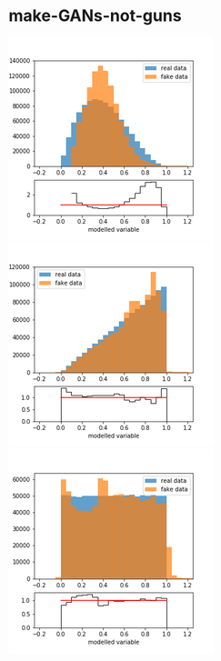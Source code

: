 # make-GANs-not-guns


![caption](Test_beta1D.png "perf")
![caption](Test_triangular1D.png "perf")
![caption](Test_uniform1D.png "perf")

